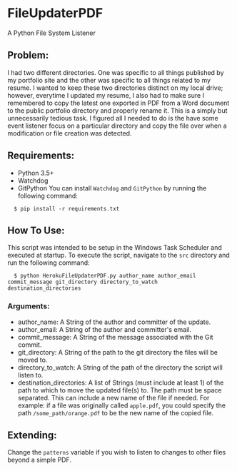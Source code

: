 # FileUpdaterPDF
A Python File System Listener

## Problem:
I had two different directories. One was specific to all things published by my portfolio site and the other was specific to all things related to my resume. I wanted to keep these two directories distinct on my local drive; however, everytime I updated my resume, I also had to make sure I remembered to copy the latest one exported in PDF from a Word document to the public portfolio directory and properly rename it. This is a simply but unnecessarily tedious task. I figured all I needed to do is the have some event listener focus on a particular directory and copy the file over when a modification or file creation was detected.

## Requirements:
  * Python 3.5+
  * Watchdog
  * GitPython
You can install `Watchdog` and `GitPython` by running the following command:
```
  $ pip install -r requirements.txt
```

## How To Use:
This script was intended to be setup in the Windows Task Scheduler and executed at startup.
To execute the script, navigate to the `src` directory and run the following command:
```
  $ python HerokuFileUpdaterPDF.py author_name author_email commit_message git_directory directory_to_watch destination_directories
```

### Arguments:
  * author_name: A String of the author and committer of the update.
  * author_email: A String of the author and committer's email.
  * commit_message: A String of the message associated with the Git commit.
  * git_directory: A String of the path to the git directory the files will be moved to.
  * directory_to_watch: A String of the path of the directory the script will listen to.
  * destination_directories: A list of Strings (must include at least 1) of the path to which to move the updated file(s) to. The path must be space separated. This can include a new name of the file if needed. For example: if a file was originally called `apple.pdf`, you could specify the path `/some_path/orange.pdf` to be the new name of the copied file.

## Extending:
Change the `patterns` variable if you wish to listen to changes to other files beyond a simple PDF.
